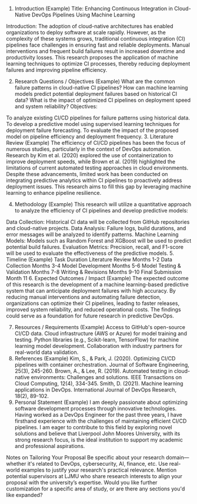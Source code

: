 1. Introduction (Example)
Title: Enhancing Continuous Integration in Cloud-Native DevOps Pipelines Using Machine Learning

Introduction: The adoption of cloud-native architectures has enabled organizations to deploy software at scale rapidly. However, as the complexity of these systems grows, traditional continuous integration (CI) pipelines face challenges in ensuring fast and reliable deployments. Manual interventions and frequent build failures result in increased downtime and productivity losses. This research proposes the application of machine learning techniques to optimize CI processes, thereby reducing deployment failures and improving pipeline efficiency.

2. Research Questions / Objectives (Example)
What are the common failure patterns in cloud-native CI pipelines?
How can machine learning models predict potential deployment failures based on historical CI data?
What is the impact of optimized CI pipelines on deployment speed and system reliability?
Objectives:

To analyze existing CI/CD pipelines for failure patterns using historical data.
To develop a predictive model using supervised learning techniques for deployment failure forecasting.
To evaluate the impact of the proposed model on pipeline efficiency and deployment frequency.
3. Literature Review (Example)
The efficiency of CI/CD pipelines has been the focus of numerous studies, particularly in the context of DevOps automation. Research by Kim et al. (2020) explored the use of containerization to improve deployment speeds, while Brown et al. (2019) highlighted the limitations of current automated testing approaches in cloud environments. Despite these advancements, limited work has been conducted on integrating predictive analytics within CI pipelines to proactively address deployment issues. This research aims to fill this gap by leveraging machine learning to enhance pipeline resilience.

4. Methodology (Example)
This research will utilize a quantitative approach to analyze the efficiency of CI pipelines and develop predictive models:

Data Collection: Historical CI data will be collected from GitHub repositories and cloud-native projects.
Data Analysis: Failure logs, build durations, and error messages will be analyzed to identify patterns.
Machine Learning Models: Models such as Random Forest and XGBoost will be used to predict potential build failures.
Evaluation Metrics: Precision, recall, and F1-score will be used to evaluate the effectiveness of the predictive models.
5. Timeline (Example)
Task	Duration
Literature Review	Months 1-2
Data Collection	Months 3-4
Model Development	Months 5-6
Model Testing & Validation	Months 7-8
Writing & Revisions	Months 9-10
Final Submission	Month 11
6. Expected Outcomes / Impact (Example)
The expected outcome of this research is the development of a machine learning-based predictive system that can anticipate deployment failures with high accuracy. By reducing manual interventions and automating failure detection, organizations can optimize their CI pipelines, leading to faster releases, improved system reliability, and reduced operational costs. The findings could serve as a foundation for future research in predictive DevOps.

7. Resources / Requirements (Example)
Access to GitHub's open-source CI/CD data.
Cloud infrastructure (AWS or Azure) for model training and testing.
Python libraries (e.g., Scikit-learn, TensorFlow) for machine learning model development.
Collaboration with industry partners for real-world data validation.
8. References (Example)
Kim, S., & Park, J. (2020). Optimizing CI/CD pipelines with container orchestration. Journal of Software Engineering, 25(3), 245-260.
Brown, A., & Lee, R. (2019). Automated testing in cloud-native environments: Challenges and solutions. IEEE Transactions on Cloud Computing, 12(4), 334-345.
Smith, D. (2021). Machine learning applications in DevOps. International Journal of DevOps Research, 18(2), 89-102.
9. Personal Statement (Example)
I am deeply passionate about optimizing software development processes through innovative technologies. Having worked as a DevOps Engineer for the past three years, I have firsthand experience with the challenges of maintaining efficient CI/CD pipelines. I am eager to contribute to this field by exploring novel solutions and believe that Liverpool John Moores University, with its strong research focus, is the ideal institution to support my academic and professional aspirations.

Notes on Tailoring Your Proposal
Be specific about your research domain—whether it's related to DevOps, cybersecurity, AI, finance, etc.
Use real-world examples to justify your research's practical relevance.
Mention potential supervisors at LJMU who share research interests to align your proposal with the university’s expertise.
Would you like further customization for a specific area of study, or are there any sections you'd like expanded?







